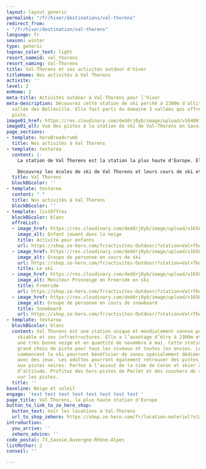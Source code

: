 ```yaml
---
layout: layout_generic
permalink: "/fr/hiver/destinations/val-thorens"
redirect_from:
- "/fr/hiver/destination/val-thorens"
language: fr
season: winter
type: generic
topnav_color_text: light
resort_nameid: val_thorens
resort_naming: Val-Thorens
title: Val-Thorens et ses activités outdoor d'hiver
titleHome: Nos activités à Val Thorens
activite: ''
level: 2
enHome: 2
meta-title: Activités outdoor à Val-Thorens pour l'hiver
meta-description: Découvrez cette station de ski perché à 2300m d'altitude dans la
  vallée des Belleville. Elle fait parti du domaine 3 vallées qui offres 600km de
  piste.
image01_href: https://res.cloudinary.com/deddrj0yb/image/upload/v1640010902/website/resorts/val-thorens/joan-oger-CFntYTHRfRc-unsplash_qzraqh.jpg
image01_alt: Vue des pistes à la station de ski de Val-Thorens en Savoie, France
page_sections:
- template: heroBreadcrumb
  title: Nos activités à Val Thorens
- template: textarea
  content: |-
    La station de Val Thorens est la station la plus haute d'Europe. Elle est située à 2300m d'altitude. Cela permet d'avoir tout l'hiver une quantité de neige idéale pour toute la saison. Elle offre des infrastructures importantes et des remontées mécaniques dernière génération. Elue à de multiples reprises "Meilleure station du monde", les pistes seront destinées à tous les adeptes et tous les niveaux de ski. Située dans le domaine des 3 Vallées, vous pourrez parcourir 600 km de piste sans relâche. Son sommet de la Cime Caron culmine a 3200 m et vous permettra d'avoir des descentes de 1300 m de dénivelé négatif. Des descentes qui pourront bien vous faire travailler les cuisses. Vous trouverez de multiples espaces dédiés à toutes les pratiques et tous les niveaux. Passant d'un Familypark, au Bordercross, au Snowpark, une piste de luge et bien d'autre, il y aura toujours de quoi profiter.

    Découvrez les écoles de ski de Val Thorens et leurs cours de ski et de snowboard dans notre page : [**Ecole de ski à Val Thorens**](/fr/hiver/conseils/ecole-ski-val-thorens)
  title: Val Thorens
  blockBGcolor: ''
- template: textarea
  content: " "
  title: Nos activités à Val Thorens
  blockBGcolor: ''
- template: listOffres
  blockBGcolor: blanc
  offreList:
  - image_href: https://res.cloudinary.com/deddrj0yb/image/upload/v1658933180/website/winter/activites-club-enfants-ski-prosneige.jpg
    image_alt: Enfant jouant dans la neige
    title: Activité pour enfants
    url: https://shop.ze-hero.com/fr/activites-Outdoor/?station=Val+Thorens&calessonstype=all&catypegenderlistsummer=all&calessonsactivitytype=Activit%C3%A9+non+ski&start-date=
  - image_href: https://res.cloudinary.com/deddrj0yb/image/upload/v1658933182/website/winter/_S9C8402.jpg
    image_alt: Groupe de personne en cours de ski
    url: https://shop.ze-hero.com/fr/activites-Outdoor/?station=Val+Thorens&calessonstype=all&catypegenderlistsummer=all&calessonsactivitytype=Ski&start-date=
    title: Le ski
  - image_href: https://res.cloudinary.com/deddrj0yb/image/upload/v1658839133/website/winter/164359367_7995718387166229_3029293489305122895_n.jpg
    image_alt: Moniteur Prosneige en Freeride en ski
    title: Freeride
    url: https://shop.ze-hero.com/fr/activites-Outdoor/?station=Val+Thorens&calessonstype=all&catypegenderlistsummer=all&calessonsactivitytype=Hors+piste&start-date=
  - image_href: https://res.cloudinary.com/deddrj0yb/image/upload/v1658933183/website/winter/_S9C8824.jpg
    image_alt: Groupe de personne en cours de snowboard
    title: Snowboard
    url: https://shop.ze-hero.com/fr/activites-Outdoor/?station=Val+Thorens&calessonstype=all&catypegenderlistsummer=all&calessonsactivitytype=Snowboard&start-date=
- template: textarea
  blockBGcolor: blanc
  content: Val Thorens est une station unique et mondialement connue pour son domaine
    skiable et ses infrastructures. Elle a l’avantage d’être à 2300m et de garder
    une très bonne neige et en quantité de novembre à mai. Cette station offre un
    grand choix de piste pour tous les niveaux et toutes les envies. Les enfants qui
    commencent le ski pourront bénéficier de zones spécialement dédiées à l’apprentissage
    avec des jeux. Les adultes pourront également retrouver des pistes débutantes
    aux pistes noires. Partez à l’assaut de la cime de Caron et skier à plus de 3000m
    d’altitude. Profitez des hors-pistes de Peclet et des couchers de soleil magique
    sur les pistes.
  title: ''
baseline: Neige et soleil
engage: 'test test test test test test test test '
page_title: Val Thorens, la plus haute station d'Europe
button_to_link_to_ze_hero_shop:
  button_text: Voir les locations à Val-Thorens
  url_to_shop_zehero: https://shop.ze-hero.com/fr/location-materiel?station=val-thorens&equipmentslug=%2Flocation-ski&rental_quality=0&oldslug=%2Flocation-ski&subslug=%2Flocation-ski-adulte&start-date=30%2F11%2F2021&number_rental_days=1
introduction:
  you_arrive: ''
  zehero_advice: ''
code_postal: 73,Savoie,Auvergne-Rhône-Alpes
listMother: 2
conseil: ''

---
```


